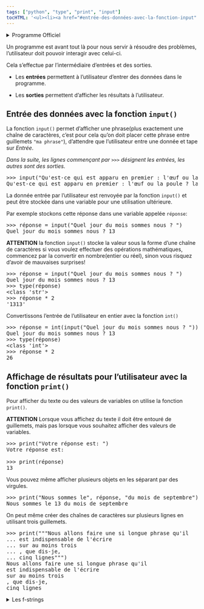```yaml
---
tags: ["python", "type", "print", "input"]
tocHTML: '<ul><li><a href="#entrée-des-données-avec-la-fonction-input" data-localhref="true">Entrée des données avec la fonction <code>input()</code></a></li><li><a href="#affichage-de-résultats-pour-lutilisateur-avec-la-fonction-print" data-localhref="true">Affichage de résultats pour l’utilisateur avec la fonction <code>print()</code></a></li></ul>'
---
```






<details class="programme"><summary>Programme Officiel</summary>
<table class="table table-bordered table-hover">
<thead class="table-warning">
<tr class="header">
<th><div class="highlight"><pre><span></span>   Contenus
</pre></div>
</th>
<th><div class="highlight"><pre><span></span>  Capacités attendues
</pre></div>
</th>
<th><div class="highlight"><pre><span></span>      Commentaires
</pre></div>
</th>
</tr>
</thead>
<tbody>
<tr class="odd">
<td>Constructions élémentaires</td>
<td>Mettre en évidence un corpus de constructions élémentaires. boucles non bornées, appels de fonction.</td>
<td>Séquences, affectation, conditionnelles, boucles bornées,</td>
</tr>
</tbody>
</table>
<a class="lien-programme" href="../programme/">Lien vers le programme complet</a></details>

<div class="intro">
<p>Un programme est avant tout là pour nous servir à résoudre des problèmes, l’utilisateur doit pouvoir interagir avec celui-ci.</p>
<p>Cela s’effectue par l’intermédiaire d’entrées et des sorties.</p>
<ul>
<li><p>Les <strong>entrées</strong> permettent à l’utilisateur d’entrer des données dans le programme.</p></li>
<li><p>Les <strong>sorties</strong> permettent d’afficher les résultats à l’utilisateur.</p></li>
</ul>
</div>
<h2 id="entrée-des-données-avec-la-fonction-input" class="anchored">Entrée des données avec la fonction <code>input()</code></h2>
<p>La fonction <code>input()</code> permet d’afficher une phrase(plus exactement une chaîne de caractères, c’est pour cela qu’on doit placer cette phrase entre guillemets <code>"ma phrase"</code>), d’attendre que l’utilisateur entre une donnée et tape sur <em>Entrée</em>.</p>
<p><em>Dans la suite, les lignes commençant par <code>&gt;&gt;&gt;</code> désignent les entrées, les autres sont des sorties.</em></p>
<div class="highlight"><pre><span></span><span class="o">&gt;&gt;&gt;</span> <span class="nb">input</span><span class="p">(</span><span class="s2">"Qu'est-ce qui est apparu en premier : l'œuf ou la poule ? "</span><span class="p">)</span>
<span class="n">Qu</span><span class="s1">'est-ce qui est apparu en premier : l'</span><span class="n">œuf</span> <span class="n">ou</span> <span class="n">la</span> <span class="n">poule</span> <span class="err">?</span> <span class="n">la</span> <span class="n">poule</span>
</pre></div>

<p>La donnée entrée par l’utilisateur est renvoyée par la fonction <code>input()</code> et peut être stockée dans une variable pour une utilisation ultérieure.</p>
<p>Par exemple stockons cette réponse dans une variable appelée <code>réponse</code>:</p>
<div class="highlight"><pre><span></span><span class="o">&gt;&gt;&gt;</span> <span class="n">réponse</span> <span class="o">=</span> <span class="nb">input</span><span class="p">(</span><span class="s2">"Quel jour du mois sommes nous ? "</span><span class="p">)</span>
<span class="n">Quel</span> <span class="n">jour</span> <span class="n">du</span> <span class="n">mois</span> <span class="n">sommes</span> <span class="n">nous</span> <span class="err">?</span> <span class="mi">13</span>
</pre></div>

<p><strong>ATTENTION</strong> la fonction <code>input()</code> stocke la valeur sous la forme d’une chaîne de caractères si vous voulez effectuer des opérations mathématiques, commencez par la convertir en nombre(entier ou réel), sinon vous risquez d’avoir de mauvaises surprises!</p>
<div class="highlight"><pre><span></span><span class="o">&gt;&gt;&gt;</span> <span class="n">réponse</span> <span class="o">=</span> <span class="nb">input</span><span class="p">(</span><span class="s2">"Quel jour du mois sommes nous ? "</span><span class="p">)</span>
<span class="n">Quel</span> <span class="n">jour</span> <span class="n">du</span> <span class="n">mois</span> <span class="n">sommes</span> <span class="n">nous</span> <span class="err">?</span> <span class="mi">13</span>
<span class="o">&gt;&gt;&gt;</span> <span class="nb">type</span><span class="p">(</span><span class="n">réponse</span><span class="p">)</span>
<span class="o">&lt;</span><span class="k">class</span> <span class="err">'</span><span class="nc">str</span><span class="s1">'&gt;</span>
<span class="o">&gt;&gt;&gt;</span> <span class="n">réponse</span> <span class="o">*</span> <span class="mi">2</span>
<span class="s1">'1313'</span>
</pre></div>

<p>Convertissons l’entrée de l’utilisateur en entier avec la fonction <code>int()</code></p>
<div class="highlight"><pre><span></span><span class="o">&gt;&gt;&gt;</span> <span class="n">réponse</span> <span class="o">=</span> <span class="nb">int</span><span class="p">(</span><span class="nb">input</span><span class="p">(</span><span class="s2">"Quel jour du mois sommes nous ? "</span><span class="p">))</span>
<span class="n">Quel</span> <span class="n">jour</span> <span class="n">du</span> <span class="n">mois</span> <span class="n">sommes</span> <span class="n">nous</span> <span class="err">?</span> <span class="mi">13</span>
<span class="o">&gt;&gt;&gt;</span> <span class="nb">type</span><span class="p">(</span><span class="n">réponse</span><span class="p">)</span>
<span class="o">&lt;</span><span class="k">class</span> <span class="err">'</span><span class="nc">int</span><span class="s1">'&gt;</span>
<span class="o">&gt;&gt;&gt;</span> <span class="n">réponse</span> <span class="o">*</span> <span class="mi">2</span>
<span class="mi">26</span>
</pre></div>

<h2 id="affichage-de-résultats-pour-lutilisateur-avec-la-fonction-print" class="anchored">Affichage de résultats pour l’utilisateur avec la fonction <code>print()</code></h2>
<p>Pour afficher du texte ou des valeurs de variables on utilise la fonction <code>print()</code>.</p>
<p><strong>ATTENTION</strong> Lorsque vous affichez du texte il doit être entouré de guillemets, mais pas lorsque vous souhaitez afficher des valeurs de variables.</p>
<div class="highlight"><pre><span></span><span class="o">&gt;&gt;&gt;</span> <span class="nb">print</span><span class="p">(</span><span class="s2">"Votre réponse est: "</span><span class="p">)</span>
<span class="n">Votre</span> <span class="n">réponse</span> <span class="n">est</span><span class="p">:</span>
<span></span>
<span class="o">&gt;&gt;&gt;</span> <span class="nb">print</span><span class="p">(</span><span class="n">réponse</span><span class="p">)</span>
<span class="mi">13</span>
</pre></div>

<p>Vous pouvez même afficher plusieurs objets en les séparant par des virgules.</p>
<div class="highlight"><pre><span></span><span class="o">&gt;&gt;&gt;</span> <span class="nb">print</span><span class="p">(</span><span class="s2">"Nous sommes le"</span><span class="p">,</span> <span class="n">réponse</span><span class="p">,</span> <span class="s2">"du mois de septembre"</span><span class="p">)</span>
<span class="n">Nous</span> <span class="n">sommes</span> <span class="n">le</span> <span class="mi">13</span> <span class="n">du</span> <span class="n">mois</span> <span class="n">de</span> <span class="n">septembre</span>
</pre></div>

<p>On peut même créer des chaînes de caractères sur plusieurs lignes en utilisant trois guillemets.</p>
<div class="highlight"><pre><span></span><span class="o">&gt;&gt;&gt;</span> <span class="nb">print</span><span class="p">(</span><span class="s2">"""Nous allons faire une si longue phrase qu'il</span>
<span class="s2">... est indispensable de l'écrire</span>
<span class="s2">... sur au moins trois</span>
<span class="s2">... , que dis-je,</span>
<span class="s2">... cinq lignes"""</span><span class="p">)</span>
<span class="n">Nous</span> <span class="n">allons</span> <span class="n">faire</span> <span class="n">une</span> <span class="n">si</span> <span class="n">longue</span> <span class="n">phrase</span> <span class="n">qu</span><span class="s1">'il</span>
<span class="n">est</span> <span class="n">indispensable</span> <span class="n">de</span> <span class="n">l</span><span class="s1">'écrire</span>
<span class="n">sur</span> <span class="n">au</span> <span class="n">moins</span> <span class="n">trois</span>
<span class="p">,</span> <span class="n">que</span> <span class="n">dis</span><span class="o">-</span><span class="n">je</span><span class="p">,</span>
<span class="n">cinq</span> <span class="n">lignes</span>
</pre></div>

<details class="plus"><summary>Les f-strings</summary>
<p>Depuis la version 3.6 de python, il est possible de d’inclure directement des variables dans les chaines de caractères, c’est ce que l’on appelle les <a href="https://www.python.org/dev/peps/pep-0498/"><code>f-strings</code></a>, pour les utiliser, il faut:</p>
<ul>
<li>précéder le guillement ouvrant d’un <code>f</code>,</li>
<li>écrire les noms des variables entre accolades <code>{variable}</code>.</li>
</ul>
<div class="example">
<div class="highlight"><pre><span></span><span class="o">&gt;&gt;&gt;</span> <span class="n">nom</span> <span class="o">=</span> <span class="s2">"Ada"</span>
<span class="o">&gt;&gt;&gt;</span> <span class="n">age</span> <span class="o">=</span> <span class="mi">16</span>
<span class="o">&gt;&gt;&gt;</span> <span class="nb">print</span><span class="p">(</span><span class="sa">f</span><span class="s2">"Bonjour, </span><span class="si">{</span><span class="n">nom</span><span class="si">}</span><span class="s2">. Vous avez </span><span class="si">{</span><span class="n">age</span><span class="si">}</span><span class="s2"> ans."</span><span class="p">)</span>
<span class="n">Bonjour</span><span class="p">,</span> <span class="n">Ada</span><span class="o">.</span> <span class="n">Vous</span> <span class="n">avez</span> <span class="mi">16</span> <span class="n">ans</span><span class="o">.</span>
</pre></div>

</div>
</details>

